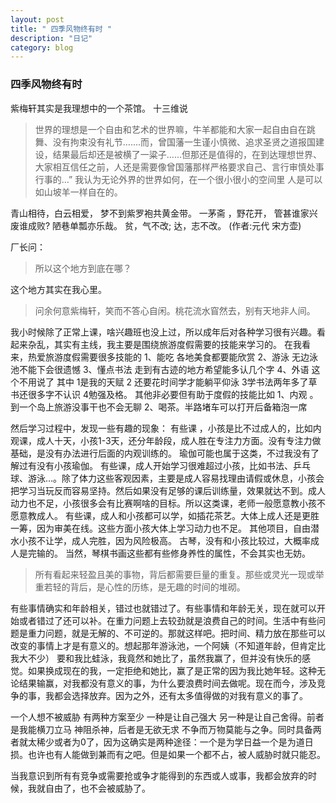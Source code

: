 ```yaml
---
layout: post
title: " 四季风物终有时 "
description: "日记"
category: blog
---
```


### 四季风物终有时

紫梅轩其实是我理想中的一个茶馆。
十三维说
> 世界的理想是一个自由和艺术的世界嘛，牛羊都能和大家一起自由自在跳舞、没有拘束没有礼节…....而，曾国藩一生谨小慎微、追求圣贤之道报国建设，结果最后却还是被横了一粱子……但那还是值得的，在到达理想世界、大家相互信任之前，人还是需要像曾国藩那样严格要求自己、言行审慎处事行事的…”
我认为无论外界的世界如何，在一个很小很小的空间里 人是可以如山坡羊一样自在的。

青山相待，白云相爱，
梦不到紫罗袍共黄金带。
一茅斋 ，野花开，
管甚谁家兴废谁成败?
陋巷单瓢亦乐哉。
贫，气不改;
达，志不改。
(作者:元代 宋方壶)

厂长问：
> 所以这个地方到底在哪？

这个地方其实在我心里。

> 问余何意紫梅轩，笑而不答心自闲。桃花流水窅然去，别有天地非人间。

我小时候除了正常上课，啥兴趣班也没上过，所以成年后对各种学习很有兴趣。看起来杂乱，其实有主线，我主要是围绕旅游度假需要的技能来学习的。
在我看来，热爱旅游度假需要很多技能的
1、能吃 各地美食都要能欣赏
2、游泳 无边泳池不能下会很遗憾
3、懂点书法 走到有古迹的地方希望能多认几个字
4、外语 这个不用说了
其中 1是我的天赋 2 还要花时间学才能躺平仰泳 3学书法两年多了草书还很多字不认识 4勉强及格。
其他非必要但有助于度假的技能比如
1、内观 。到一个岛上旅游没事干也不会无聊
2、喝茶。半路堵车可以打开后备箱泡一席

然后学习过程中，发现一些有趣的现象：
有些课 ，小孩是比不过成人的，比如内观课，成人十天，小孩1-3天，还分年龄段，成人胜在专注力方面。没有专注力做基础，是没有办法进行后面的内观训练的。
瑜伽可能也属于这类，不过我没有了解过有没有小孩瑜伽。
有些课，成人开始学习很难超过小孩，比如书法、乒乓球、游泳…。除了体力这些客观因素，主要是成人容易找理由请假或休息，小孩会把学习当玩反而容易坚持。然后如果没有足够的课后训练量，效果就达不到。成人动力也不足，小孩很多会有比赛啊啥的目标。所以这类课，老师一般愿意教小孩不愿意教成人。
有些课，成人和小孩都可以学，如插花茶艺。大体上成人还是更胜一筹，因为审美在线。这些方面小孩大体上学习动力也不足。
其他项目，自由潜水小孩不让学，成人完胜，因为风险极高。
古琴，没有和小孩比较过，大概率成人是完输的。
当然，琴棋书画这些都有些修身养性的属性，不会其实也无妨。

>  所有看起来轻盈且美的事物，背后都需要巨量的重复。那些或灵光一现或举重若轻的背后，是心性的历练，是无趣的时间的堆砌。

有些事情确实和年龄相关，错过也就错过了。有些事情和年龄无关，现在就可以开始或者错过了还可以补。在重力问题上去较劲就是浪费自己的时间。生活中有些问题是重力问题，就是无解的、不可逆的。那就这样吧。把时间、精力放在那些可以改变的事情上才是有意义的。想起那年游泳池，一个阿姨（不知道年龄，但肯定比我大不少） 要和我比蛙泳，我竟然和她比了，虽然我赢了，但并没有快乐的感觉。如果换成现在的我，一定拒绝和她比，赢了是正常的因为我比她年轻。这种无论结果输赢，对我都没有意义的事，为什么要浪费时间去做呢。现在而今，涉及竞争的事，我都会选择放弃。因为之外，还有太多值得做的对我有意义的事了。

一个人想不被威胁 有两种方案至少 一种是让自己强大 另一种是让自己舍得。前者是我能横刀立马 神阻杀神，后者是无欲无求 不争而万物莫能与之争。同时具备两者就太稀少或者为0了，因为这确实是两种途径：一个是为学日益一个是为道日损。也许也有人能做到兼而有之吧。但是如果一个都不占，被人威胁时就只能忍。

当我意识到所有有竞争或需要抢或争才能得到的东西或人或事，我都会放弃的时候，我就自由了，也不会被威胁了。
